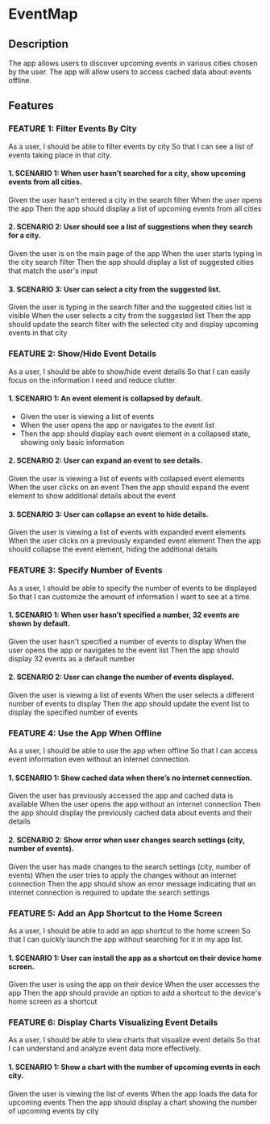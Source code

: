# EventMap

## Description

The app allows users to discover upcoming events in various cities chosen by the user. The app will allow users to access cached data about events offline.

## Features

### FEATURE 1: Filter Events By City

As a user,
I should be able to filter events by city
So that I can see a list of events taking place in that city.

#### 1. **SCENARIO 1: When user hasn’t searched for a city, show upcoming events from all cities.**

Given the user hasn't entered a city in the search filter
When the user opens the app
Then the app should display a list of upcoming events from all cities

#### 2. **SCENARIO 2: User should see a list of suggestions when they search for a city.**

Given the user is on the main page of the app
When the user starts typing in the city search filter
Then the app should display a list of suggested cities that match the user's input

#### 3. **SCENARIO 3: User can select a city from the suggested list.**

Given the user is typing in the search filter and the suggested cities list is visible
When the user selects a city from the suggested list
Then the app should update the search filter with the selected city and display upcoming events in that city

### FEATURE 2: Show/Hide Event Details

As a user,
I should be able to show/hide event details
So that I can easily focus on the information I need and reduce clutter.

#### 1. **SCENARIO 1: An event element is collapsed by default.**

- Given the user is viewing a list of events
- When the user opens the app or navigates to the event list
- Then the app should display each event element in a collapsed state, showing only basic information

#### 2. **SCENARIO 2: User can expand an event to see details.**

Given the user is viewing a list of events with collapsed event elements
When the user clicks on an event
Then the app should expand the event element to show additional details about the event

#### 3. **SCENARIO 3: User can collapse an event to hide details.**

Given the user is viewing a list of events with expanded event elements
When the user clicks on a previously expanded event element
Then the app should collapse the event element, hiding the additional details

### FEATURE 3: Specify Number of Events

As a user,
I should be able to specify the number of events to be displayed
So that I can customize the amount of information I want to see at a time.

#### 1. **SCENARIO 1: When user hasn’t specified a number, 32 events are shown by default.**

Given the user hasn't specified a number of events to display
When the user opens the app or navigates to the event list
Then the app should display 32 events as a default number

#### 2. **SCENARIO 2: User can change the number of events displayed.**

Given the user is viewing a list of events
When the user selects a different number of events to display
Then the app should update the event list to display the specified number of events

### FEATURE 4: Use the App When Offline

As a user,
I should be able to use the app when offline
So that I can access event information even without an internet connection.

#### 1. **SCENARIO 1: Show cached data when there’s no internet connection.**

Given the user has previously accessed the app and cached data is available
When the user opens the app without an internet connection
Then the app should display the previously cached data about events and their details

#### 2. **SCENARIO 2: Show error when user changes search settings (city, number of events).**

Given the user has made changes to the search settings (city, number of events)
When the user tries to apply the changes without an internet connection
Then the app should show an error message indicating that an internet connection is required to update the search settings

### FEATURE 5: Add an App Shortcut to the Home Screen

As a user,
I should be able to add an app shortcut to the home screen
So that I can quickly launch the app without searching for it in my app list.

#### 1. **SCENARIO 1: User can install the app as a shortcut on their device home screen.**

Given the user is using the app on their device
When the user accesses the app
Then the app should provide an option to add a shortcut to the device's home screen as a shortcut

### FEATURE 6: Display Charts Visualizing Event Details

As a user,
I should be able to view charts that visualize event details
So that I can understand and analyze event data more effectively.

#### 1. **SCENARIO 1: Show a chart with the number of upcoming events in each city.**

Given the user is viewing the list of events
When the app loads the data for upcoming events
Then the app should display a chart showing the number of upcoming events by city
